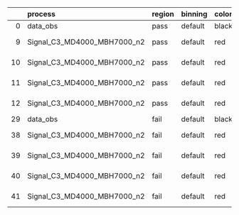 |    | process                     | region   | binning   | color   | process_type   |   scale | variation   | source_filename                                                      | source_histname    | alias                       | title     |   combine_idx |     lnN |   shapes | syst_type   | direction   | variation_alias   |
|---:|:----------------------------|:---------|:----------|:--------|:---------------|--------:|:------------|:---------------------------------------------------------------------|:-------------------|:----------------------------|:----------|--------------:|--------:|---------:|:------------|:------------|:------------------|
|  0 | data_obs                    | pass     | default   | black   | DATA           |       1 | nominal     | ./histograms_for_2DAlphabet_v18//BH_Data.root                        | hpass              | Data                        | Data      |           nan | nan     |      nan | nan         | nan         | nan               |
|  9 | Signal_C3_MD4000_MBH7000_n2 | pass     | default   | red     | SIGNAL         |       1 | lumi        | ./histograms_for_2DAlphabet_v18//BH_Signal_C3_MD4000_MBH7000_n2.root | hpass              | Signal_C3_MD4000_MBH7000_n2 | BH signal |           nan |   1.016 |      nan | lnN         | nan         | nan               |
| 10 | Signal_C3_MD4000_MBH7000_n2 | pass     | default   | red     | SIGNAL         |       1 | SVM         | ./histograms_for_2DAlphabet_v18//BH_Signal_C3_MD4000_MBH7000_n2.root | hpass_SVMsyst_up   | Signal_C3_MD4000_MBH7000_n2 | BH signal |           nan | nan     |        1 | shapes      | Up          | SVMsyst           |
| 11 | Signal_C3_MD4000_MBH7000_n2 | pass     | default   | red     | SIGNAL         |       1 | SVM         | ./histograms_for_2DAlphabet_v18//BH_Signal_C3_MD4000_MBH7000_n2.root | hpass_SVMsyst_down | Signal_C3_MD4000_MBH7000_n2 | BH signal |           nan | nan     |        1 | shapes      | Down        | SVMsyst           |
| 12 | Signal_C3_MD4000_MBH7000_n2 | pass     | default   | red     | SIGNAL         |       1 | nominal     | ./histograms_for_2DAlphabet_v18//BH_Signal_C3_MD4000_MBH7000_n2.root | hpass              | Signal_C3_MD4000_MBH7000_n2 | BH signal |           nan | nan     |      nan | nan         | nan         | nan               |
| 29 | data_obs                    | fail     | default   | black   | DATA           |       1 | nominal     | ./histograms_for_2DAlphabet_v18//BH_Data.root                        | hfail              | Data                        | Data      |           nan | nan     |      nan | nan         | nan         | nan               |
| 38 | Signal_C3_MD4000_MBH7000_n2 | fail     | default   | red     | SIGNAL         |       1 | lumi        | ./histograms_for_2DAlphabet_v18//BH_Signal_C3_MD4000_MBH7000_n2.root | hfail              | Signal_C3_MD4000_MBH7000_n2 | BH signal |           nan |   1.016 |      nan | lnN         | nan         | nan               |
| 39 | Signal_C3_MD4000_MBH7000_n2 | fail     | default   | red     | SIGNAL         |       1 | SVM         | ./histograms_for_2DAlphabet_v18//BH_Signal_C3_MD4000_MBH7000_n2.root | hfail_SVMsyst_up   | Signal_C3_MD4000_MBH7000_n2 | BH signal |           nan | nan     |        1 | shapes      | Up          | SVMsyst           |
| 40 | Signal_C3_MD4000_MBH7000_n2 | fail     | default   | red     | SIGNAL         |       1 | SVM         | ./histograms_for_2DAlphabet_v18//BH_Signal_C3_MD4000_MBH7000_n2.root | hfail_SVMsyst_down | Signal_C3_MD4000_MBH7000_n2 | BH signal |           nan | nan     |        1 | shapes      | Down        | SVMsyst           |
| 41 | Signal_C3_MD4000_MBH7000_n2 | fail     | default   | red     | SIGNAL         |       1 | nominal     | ./histograms_for_2DAlphabet_v18//BH_Signal_C3_MD4000_MBH7000_n2.root | hfail              | Signal_C3_MD4000_MBH7000_n2 | BH signal |           nan | nan     |      nan | nan         | nan         | nan               |